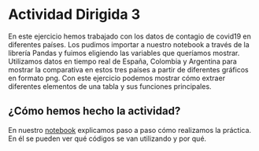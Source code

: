 # Actividad Dirigida 3

En este ejercicio hemos trabajado con los datos de contagio de covid19 en diferentes países. Los pudimos importar a nuestro notebook a través
de la librería Pandas y fuimos eligiendo las variables que queríamos mostrar. Utilizamos datos en tiempo real de España, Colombia y Argentina
para mostrar la comparativa en estos tres países a partir de diferentes gráficos en formato png. Con este ejercicio podemos mostrar cómo extraer 
diferentes elementos de una tabla y sus funciones principales. 

## ¿Cómo hemos hecho la actividad?
En nuestro [notebook](https://github.com/nebrijas/periodismodedatos-robertogr19/blob/main/AD3_api-covid19-pandas-plot.ipynb) explicamos paso a paso cómo realizamos la práctica. En él se pueden ver qué códigos se van utilizando y por qué. 
